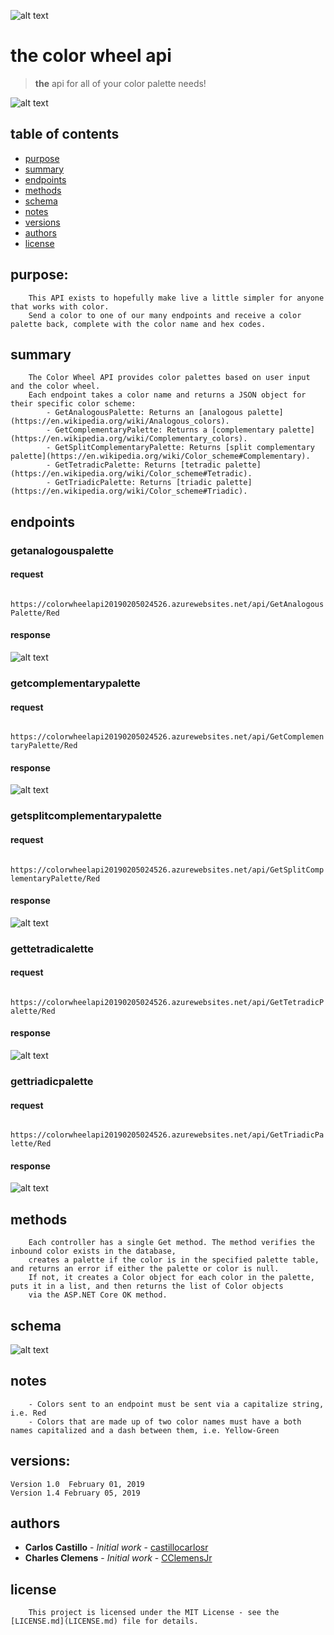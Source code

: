![alt text](https://github.com/clothing-color-coordinator/API/blob/master/assets/colorBar1.PNG "Colors")

# the color wheel api
> **the** api for all of your color palette needs!

![alt text](https://github.com/clothing-color-coordinator/API/blob/master/assets/colorBar2.PNG "Colors")

## table of contents
* [purpose](#purpose)
* [summary](#summary)
* [endpoints](#endpoints)
* [methods](#methods)
* [schema](#schema)
* [notes](#notes)
* [versions](#versions)
* [authors](#authors)
* [license](#license)



## purpose:
```
	This API exists to hopefully make live a little simpler for anyone that works with color.
	Send a color to one of our many endpoints and receive a color palette back, complete with the color name and hex codes.
```

## summary
```
	The Color Wheel API provides color palettes based on user input and the color wheel.
	Each endpoint takes a color name and returns a JSON object for their specific color scheme:
		- GetAnalogousPalette: Returns an [analogous palette](https://en.wikipedia.org/wiki/Analogous_colors).
		- GetComplementaryPalette: Returns a [complementary palette](https://en.wikipedia.org/wiki/Complementary_colors).
		- GetSplitComplementaryPalette: Returns [split complementary palette](https://en.wikipedia.org/wiki/Color_scheme#Complementary).
		- GetTetradicPalette: Returns [tetradic palette](https://en.wikipedia.org/wiki/Color_scheme#Tetradic).
		- GetTriadicPalette: Returns [triadic palette](https://en.wikipedia.org/wiki/Color_scheme#Triadic).
```

## endpoints
### getanalogouspalette
#### request
`	https://colorwheelapi20190205024526.azurewebsites.net/api/GetAnalogousPalette/Red `

#### response
![alt text](https://github.com/clothing-color-coordinator/API/blob/master/assets/getAnalogousResponse.PNG "GetAnalogousPalette")

### getcomplementarypalette
#### request
`	https://colorwheelapi20190205024526.azurewebsites.net/api/GetComplementaryPalette/Red `

#### response
![alt text](https://github.com/clothing-color-coordinator/API/blob/master/assets/getComplementaryResponse.PNG "GetAnalogousPalette")

### getsplitcomplementarypalette
#### request
`	https://colorwheelapi20190205024526.azurewebsites.net/api/GetSplitComplementaryPalette/Red `

#### response
![alt text](https://github.com/clothing-color-coordinator/API/blob/master/assets/getSplitComplementaryResponse.PNG "GetAnalogousPalette")

### gettetradicalette
#### request
`	https://colorwheelapi20190205024526.azurewebsites.net/api/GetTetradicPalette/Red `

#### response
![alt text](https://github.com/clothing-color-coordinator/API/blob/master/assets/getTetradicResponse.PNG "GetAnalogousPalette")

### gettriadicpalette
#### request
`	https://colorwheelapi20190205024526.azurewebsites.net/api/GetTriadicPalette/Red `

#### response
![alt text](https://github.com/clothing-color-coordinator/API/blob/master/assets/getTriadicResponse.PNG "GetAnalogousPalette")


## methods
```
	Each controller has a single Get method. The method verifies the inbound color exists in the database,
	creates a palette if the color is in the specified palette table, and returns an error if either the palette or color is null.
	If not, it creates a Color object for each color in the palette, puts it in a list, and then returns the list of Color objects
	via the ASP.NET Core OK method.
```


## schema
![alt text](https://github.com/clothing-color-coordinator/API/blob/master/assets/MidtermTables.PNG "Database Schema")

## notes
```
	- Colors sent to an endpoint must be sent via a capitalize string, i.e. Red
	- Colors that are made up of two color names must have a both names capitalized and a dash between them, i.e. Yellow-Green
```


## versions:
```
Version 1.0  February 01, 2019
Version 1.4 February 05, 2019
```


## authors
* **Carlos Castillo** - *Initial work* - [castillocarlosr](https://github.com/castillocarlosr])
* **Charles Clemens** - *Initial work* - [CClemensJr](https://github.com/CClemensJr)

## license
```
	This project is licensed under the MIT License - see the [LICENSE.md](LICENSE.md) file for details.
```